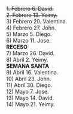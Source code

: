 ~~1. Febrero 6. David.~~  
~~2. Febrero 13. Yeimy.~~  
3) Febrero 20. Valentina.  
4) Febrero 27. John.   
5) Marzo 5. Diego.  
6) Marzo 11. Jose.  
**RECESO**  
7) Marzo 26. David.  
8) Abril 2. Yeimy.  
**SEMANA SANTA**  
9) Abril 16. Valentina.  
10) Abril 23. John.  
11) Abril 30. Diego.  
12) Mayo 7.  Jose.    
13) Mayo 14. David.  
14) Mayo 21. Yeimy.  

